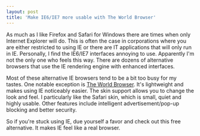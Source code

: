 ```yaml
---
layout: post  
title: 'Make IE6/IE7 more usable with The World Browser'
---
```

  
As much as I like Firefox and Safari for Windows there are times when only Internet Explorer will do. This is often the case in corporations where you are either restricted to using IE or there are IT applications that will only run in IE. Personally, I find the IE6/IE7 interfaces annoying to use. Apparently I'm not the only one who feels this way. There are dozens of alternative browsers that use the IE rendering engine with enhanced interfaces.  
  
Most of these alternative IE browsers tend to be a bit too busy for my tastes. One notable exception is [The World Browser](http://www.ioage.com/en/index.htm). It's lightweight and makes using IE noticeably easier. The skin support allows you to change the look and feel. I particularly like the Safari skin, which is small, quiet and highly usable. Other features include intelligent advertisement/pop-up blocking and better security.  
  
So if you're stuck using IE, due yourself a favor and check out this free alternative. It makes IE feel like a real browser.  
  

